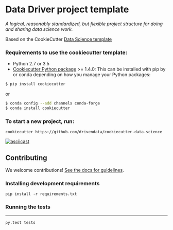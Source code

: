 # Data Driver project template

_A logical, reasonably standardized, but flexible project structure for doing and sharing data science work._

Based on the CookieCutter [Data Science template](http://drivendata.github.io/cookiecutter-data-science/)


### Requirements to use the cookiecutter template:
 - Python 2.7 or 3.5
 - [Cookiecutter Python package](http://cookiecutter.readthedocs.org/en/latest/installation.html) >= 1.4.0: This can be installed with pip by or conda depending on how you manage your Python packages:

``` bash
$ pip install cookiecutter
```

or

``` bash
$ conda config --add channels conda-forge
$ conda install cookiecutter
```


### To start a new project, run:

    cookiecutter https://github.com/drivendata/cookiecutter-data-science


[![asciicast](https://asciinema.org/a/9bgl5qh17wlop4xyxu9n9wr02.png)](https://asciinema.org/a/9bgl5qh17wlop4xyxu9n9wr02)


## Contributing

We welcome contributions! [See the docs for guidelines](https://drivendata.github.io/cookiecutter-data-science/#contributing).

### Installing development requirements

    pip install -r requirements.txt

### Running the tests
------------

    py.test tests
